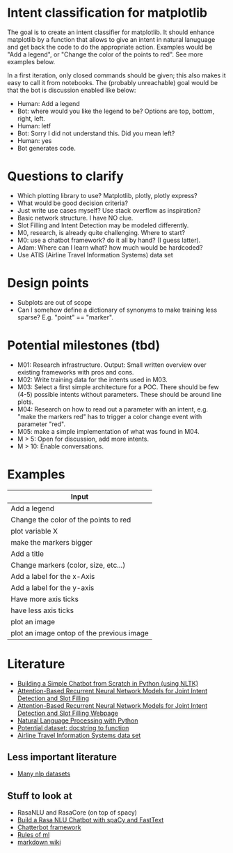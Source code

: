 # Intent classification for matplotlib
The goal is to create an intent classifier for matplotlib. It should enhance matplotlib by a function that allows to give an intent in natural lanuguage and get back the code to do the appropriate action. Examples would be "Add a legend", or "Change the color of the points to red". See more examples below.

In a first iteration, only closed commands should be given; this also makes it easy to call it from notebooks. The (probably unreachable) goal would be that the bot is discussion enabled like below: 
- Human: Add a legend
- Bot: where would you like the legend to be? Options are top, bottom, right, left.
- Human: letf
- Bot: Sorry I did not understand this. Did you mean left?
- Human: yes
- Bot generates code.

# Questions to clarify
- Which plotting library to use? Matplotlib, plotly, plotly express?
- What would be good decision criteria?
- Just write use cases myself? Use stack overflow as inspiration?
- Basic network structure. I have NO clue.
- Slot Filling and Intent Detection may be modeled differently.
- M0, research, is already quite challenging. Where to start?
- M0: use a chatbot framework? do it all by hand? (I guess latter).
- Adam: Where can I learn what? how much would be hardcoded?
- Use ATIS (Airline Travel Information Systems) data set

# Design points
- Subplots are out of scope
- Can I somehow define a dictionary of synonyms to make training less sparse? E.g. "point" == "marker".

# Potential milestones (tbd)
- M01: Research infrastructure. Output: Small written overview over existing frameworks with pros and cons.
- M02: Write training data for the intents used in M03.
- M03: Select a first simple architecture for a POC. There should be few (4-5) possible intents without parameters. These should be around line plots.
- M04: Research on how to read out a parameter with an intent, e.g. "make the markers red" has to trigger a color change event with parameter "red".
- M05: make a simple implementation of what was found in M04.
- M > 5: Open for discussion, add more intents.
- M > 10: Enable conversations.

# Examples
| Input |
|-------|
|Add a legend|
|Change the color of the points to red|
|plot variable X|
|make the markers bigger|
|Add a title|
|Change markers (color, size, etc...)|
|Add a label for the x-Axis|
|Add a label for the y-axis|
|Have more axis ticks|
|have less axis ticks|
|plot an image|
|plot an image ontop of the previous image|

# Literature
- [Building a Simple Chatbot from Scratch in Python (using NLTK)](https://medium.com/analytics-vidhya/building-a-simple-chatbot-in-python-using-nltk-7c8c8215ac6e)
- [Attention-Based Recurrent Neural Network Models for Joint Intent Detection and Slot Filling](papers/1609.01454v1.pdf)
- [Attention-Based Recurrent Neural Network Models for Joint Intent Detection and Slot Filling Webpage](https://paperswithcode.com/paper/attention-based-recurrent-neural-network)
- [Natural Language Processing with Python](http://www.nltk.org/book/)
- [Potential dataset: docstring to function](https://github.com/github/CodeSearchNet)
- [Airline Travel Information Systems data set](https://github.com/howl-anderson/ATIS_dataset)

## Less important literature
- [Many nlp datasets](https://github.com/niderhoff/nlp-datasets)

## Stuff to look at
- RasaNLU and RasaCore (on top of spacy)
- [Build a Rasa NLU Chatbot with spaCy and FastText](https://medium.com/strai/build-a-rasa-nlu-chatbot-with-spacy-with-fasttext-240e192082bd)
- [Chatterbot framework](https://spacy.io/universe/project/Chatterbot)
- [Rules of ml](https://developers.google.com/machine-learning/guides/rules-of-ml)
- [markdown wiki](http://dynalon.github.io/mdwiki/#!index.md)